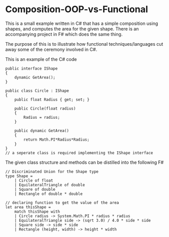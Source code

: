 Composition-OOP-vs-Functional
=============================

This is a small example written in C# that has a simple composition using shapes, and computes the area for the given shape. There is an accompanying project in F# which does the same thing.

The purpose of this is to illustrate how functional techniques/languages cut away some of the ceremony involved in C#.

This is an example of the C# code

    public interface IShape
    {
        dynamic GetArea();
    }

    public class Circle : IShape
    {
        public float Radius { get; set; }

        public Circle(float radius)
        {
            Radius = radius;
        }

        public dynamic GetArea()
        {
            return Math.PI*Radius*Radius;
        }
    }
    // a seperate class is required implementing the IShape interface 

The given class structure and methods can be distilled into the following F#

	// Discriminated Union for the Shape type
	type Shape =
	    | Circle of float
	    | EquilateralTriangle of double
	    | Square of double
	    | Rectangle of double * double

	// declaring function to get the value of the area
	let area thisShape =
	    match thisShape with
	    | Circle radius -> System.Math.PI * radius * radius
	    | EquilateralTriangle side -> (sqrt 3.0) / 4.0 * side * side
	    | Square side -> side * side
	    | Rectangle (height, width) -> height * width